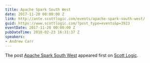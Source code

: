 ```yaml
---
title: Apache Spark South West
date: 2017-11-20 00:00:00 Z
link: http://ante.scottlogic.com/events/apache-spark-south-west/
guid: https://www.scottlogic.com/?post_type=events&p=3923
eventDate: 2017-11-20 00:00:00 Z
pubDateTime: 2018-02-23 16:31:37 Z
speakers:
- Andrew Carr
---
```


<p>The post <a rel="nofollow" href="http://ante.scottlogic.com/events/apache-spark-south-west/">Apache Spark South West</a> appeared first on <a rel="nofollow" href="http://ante.scottlogic.com">Scott Logic</a>.</p>